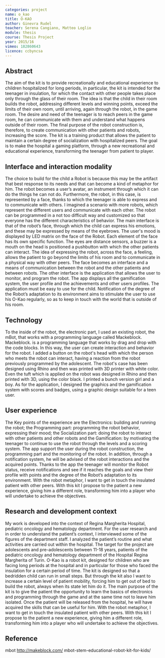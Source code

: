 ```yaml
---
categories: project
name: o_kao
title: O-KAO
author: Ginevra Rudel
teacher: Serena Cangiano, Matteo Loglio
module: thesis
course: Thesis Project
year: 2015/16
vimeo: 182860643
licence: ccbyncsa
---
```

## Abstract

The aim of the kit is to provide recreationally and educational experience to children
hospitalized for long periods, in particular, the kit is intended for the teenager in insulation,
for which the contact with other people takes place only through the glass of their room.
The idea is that the child in their room builds the robot, addressing different levels and
winning points, exceed the limits of their own room, until arriving, again through the robot,
in the game room. The desire and need of the teenager is to reach peers in the game room,
he can communicate with them and understand what happens outside of their
room. The final purpose of the robot construction is, therefore, to create communication
with other patients and robots, increasing the score.
The kit is a training product that allows the patient to maintain a certain degree of
socialization with hospitalized peers.
The goal is to make the hospital a gaming platform, through a new recreational
and educational experience, transforming the teenager from patient to player.


## Interface and interaction modality

The choice to build for the child a Robot is because this may be the artifact that best
response to its needs and that can become a kind of metaphor for him. The robot becomes
a user’s avatar, an instrument through which it can do the things he can not do. Furthermore,
the robot, in this case, is represented by a face, thanks to which the teenager is able to
express and to communicate with others. I imagined a scenario with more robots,
which represent the different users and communicate with each other. The robot can
be programmed in a not too difficult way and customized so that everyone has the different
characteristics of behavior. The main interface is that of the robot’s face,
through which the child can express his emotions, and these may be expressed by means of the
eyebrows. The user's mood is displayed by LED matrix on the face of the Robot. Each element
of the face has its own specific function. The eyes are distance sensors, a buzzer is a mouth on
the head is positioned a pushbutton with which the other patients can interact.
The idea of expressing the robot, across the face, a feeling, allows the patient to go beyond
the limits of his room and to communicate in a physical way with other peers.
The face becomes an interface and a means of communication between the robot
and the other patients and between robots.
The other interface is the application that allows the user to monitor, and program the
robot. The app displays all the gamification system, the user profile and the achievements
and other users profiles. The application must be easy to use for the child. Notification
of the degree of the Robot’s adaptation to its environment aims to stimulate the user to
use his O-Kao regularly, so as to keep in touch with the world that is outside of his room.


## Technology

To the inside of the robot, the electronic part, I used an existing robot, the mBot, that
works with a programming language called Mackeblock. Mackeblock. is a programming
language that works by drag and drop with the code blocks. In this way, the user can create
interaction and behavior for the robot. I added a button on the robot's head with which
the person who meets the robot can interact, having a reaction from the robot previously
programmed by the adolescent. The robot's case has been designed using Rhino and
then was printed with 3D printer with white color. Even the tuft which is applied on the
robot was designed in Rhino and then printed with 3D, using the color black. I printed
a bunch version girl and a boy. As for the application, I designed the graphics and
the gamification system with scores and badges, using a graphic design suitable for a
teen user.

## User experience

The Key points of the experience are the Electronics: building and running the robot;
the Programming part: programming the robot behavior, expressing their mood; the
Socialization part: doing the robot to interact with other patients and other robots and
the Gamification: by motivating the teenager to continue to use the robot through the
levels and a scoring system. The app support the user during the robot
construction, the programming part and the monitoring of the robot. In addition, through
a notification system, he will be advised of the robot interactions and the acquired points.
Thanks to the app the teenager will monitor the Robot status, receive notifications and see
if it reaches the goals and view their profile with points and the degree of the Robot’s
adaptation to its environment. With the robot metaphor, I want to get in
touch the insulated patient with other peers. With this kit I propose to the patient a
new experience, giving him a different role, transforming him into a player who will
undertake to achieve the objectives.

## Research and development context

My work is developed into the context of Regina Margherita Hospital, pediatric oncology
and hematology department. For the user research and in order to understand the patient’s
context, I interviewed some of the figures of the department staff. I analyzed the patient’s
routine and what activities are carried out within the hospital.
The target for the project are adolescents and pre-adolescents between 11-18 years, patients
of the pediatric oncology and hematology department of the Hospital Regina Margherita
of Turin. O-Kao is a robot kit, designed for children who are facing long periods at the hospital and
in particular for those who faced the insulation for a certain period of time. The kit is designed
so that a bedridden child can run in small steps.
But through the kit also I want to increase a certain level of patient mobility, forcing him
to get out of bed to build the robot, always when its state let him do it.
The main purpose of the kit is to give the patient the opportunity to learn the basics of electronics 
and programming through the game and at the same time not to leave
him isolated. Once the patient will be released from the hospital, he will have acquired the
skills that can be useful for him.
With the robot metaphor, I want to get in touch the insulated patient with other peers.
With this kit I propose to the patient a new experience, giving him a different role,
transforming him into a player who will undertake to achieve the objectives.

## Reference
mbot
http://makeblock.com/ mbot-stem-educational-robot-kit-for-kids/

